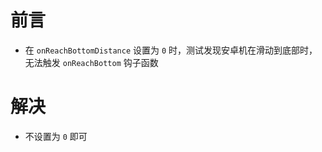 # 前言

- 在 `onReachBottomDistance` 设置为 `0` 时，测试发现安卓机在滑动到底部时，无法触发 `onReachBottom` 钩子函数



# 解决

- 不设置为 `0` 即可